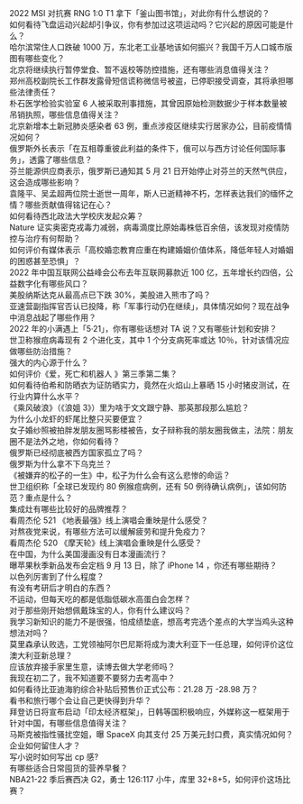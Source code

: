 2022 MSI 对抗赛 RNG 1:0 T1 拿下「釜山图书馆」，对此你有什么想说的？  
如何看待飞盘运动兴起却引争议，你有参加过这项运动吗？它兴起的原因可能是什么？  
哈尔滨常住人口跌破 1000 万，东北老工业基地该如何振兴？我国千万人口城市版图有哪些变化？  
北京将继续执行暂停堂食、暂不返校等防控措施，还有哪些消息值得关注？  
郑州高校副院长工作群发露骨短信谎称微信号被盗，已停职接受调查，其将承担哪些法律责任？  
朴石医学检验实验室 6 人被采取刑事措施，其曾因原始检测数据少于样本数量被吊销执照，哪些信息值得关注？  
北京新增本土新冠肺炎感染者 63 例，重点涉疫区继续实行居家办公，目前疫情情况如何？  
俄罗斯外长表示「在互相尊重彼此利益的条件下，俄可以与西方讨论任何国际事务」，透露了哪些信息？  
芬兰能源供应商表示，俄罗斯已通知其 5 月 21 日开始停止对芬兰的天然气供应，这会造成哪些影响？  
袁隆平、吴孟超两位院士逝世一周年，斯人已逝精神不朽，怎样表达我们的缅怀之情？哪些贡献值得铭记在心？  
如何看待西北政法大学校庆发起众筹？  
Nature 证实奥密克戎毒力减弱，病毒滴度比原始毒株低百余倍，该发现对疫情防控与治疗有何帮助？  
如何评价有媒体表示「高校婚恋教育应重在构建婚姻价值体系，降低年轻人对婚姻的困惑甚至恐惧」？  
2022 年中国互联网公益峰会公布去年互联网募款近 100 亿，五年增长约四倍，公益数字化有哪些风口？  
美股纳斯达克从最高点已下跌 30%，美股进入熊市了吗？  
亚速营副指挥官否认已投降，称「军事行动仍在继续」，具体情况如何？现在战争中消息战起了哪些作用？  
2022 年的小满遇上「5·21」，你有哪些话想对 TA 说？又有哪些计划和安排？  
世卫称猴痘病毒现有 2 个进化支，其中 1 个分支病死率或达 10％，针对该情况应做哪些防治措施？  
强大的内心源于什么？  
如何评价《爱，死亡和机器人 》第三季第二集？  
如何看待伯希和防晒衣为证防晒实力，竟然在火焰山上暴晒 15 小时猪皮测试，在行业内算什么水平？  
《乘风破浪》（《浪姐 3》）里为啥于文文跟宁静、那英那段那么尴尬？  
为什么小龙虾的虾尾比整只买要便宜？  
女子婚纱照被拍胖发朋友圈骂影楼被告，女子辩称我的朋友圈我做主，法院：朋友圈不是法外之地，你如何看待？  
俄罗斯已经彻底被西方国家孤立了吗？  
俄罗斯为什么拿不下乌克兰？  
《被嫌弃的松子的一生》中，松子为什么会有这么悲惨的命运？  
世卫组织称「全球已发现约 80 例猴痘病例，还有 50 例待确认病例」，该如何防范？重点是什么？  
集成灶有哪些比较好的品牌推荐？  
看周杰伦 521 《地表最强》线上演唱会重映是什么感受？  
对熬夜党来说，有哪些方法可以缓解疲劳和提升免疫力？  
看周杰伦 520 《摩天轮》线上演唱会重映是什么感受？  
在中国，为什么美国漫画没有日本漫画流行？  
曝苹果秋季新品发布会定档 9 月 13 日，除了 iPhone 14 ，你还有哪些期待？  
以色列厉害到了什么程度？  
有没有考研后才明白的东西？  
不运动，但每天吃的都是低脂低碳水高蛋白会怎样？  
对于那些刚开始想佩戴珠宝的人，你有什么建议吗？  
我学习新知识的能力不是很强，怕成绩垫底，想高考完选个差点的大学当鸡头这种想法对吗？  
莫里森承认败选，工党领袖阿尔巴尼斯将成为澳大利亚下一任总理，如何评价这位澳大利亚新总理？  
应该放弃接手家里生意，读博去做大学老师吗？  
我现在初二了，我不知道要不要努力去考高中？  
如何看待比亚迪海豹综合补贴后预售价正式公布：21.28 万 -28.98 万？  
看书和旅行哪个会让自己更快得到升华？  
拜登访日将宣布启动「印太经济框架」，日韩等国积极响应，外媒称这一框架用于针对中国，有哪些信息值得关注？  
马斯克被指性骚扰空姐，曝 SpaceX 向其支付 25 万美元封口费，真实情况如何？  
企业如何留住人才？  
写小说时如何写出 cp 感?  
有哪些适合日常囤货的营养早餐？  
NBA21-22 季后赛西决 G2，勇士 126:117 小牛，库里 32+8+5，如何评价这场比赛？  
